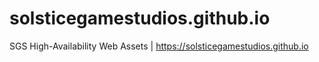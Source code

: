 # solsticegamestudios.github.io
SGS High-Availability Web Assets | https://solsticegamestudios.github.io
